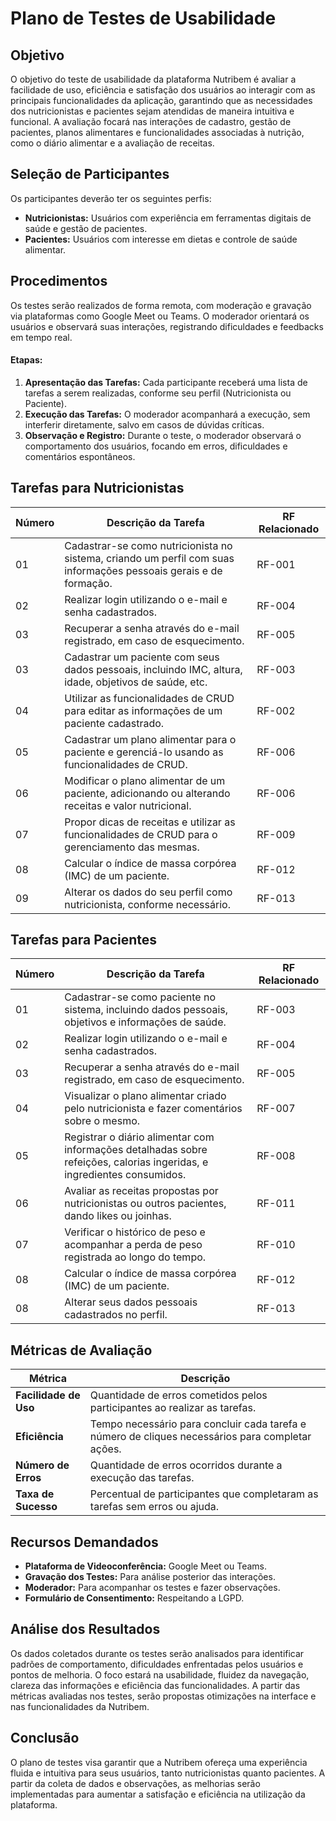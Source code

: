 # Plano de Testes de Usabilidade

## Objetivo

O objetivo do teste de usabilidade da plataforma Nutribem é avaliar a facilidade de uso, eficiência e satisfação dos usuários ao interagir com as principais funcionalidades da aplicação, garantindo que as necessidades dos nutricionistas e pacientes sejam atendidas de maneira intuitiva e funcional. A avaliação focará nas interações de cadastro, gestão de pacientes, planos alimentares e funcionalidades associadas à nutrição, como o diário alimentar e a avaliação de receitas.

## Seleção de Participantes

Os participantes deverão ter os seguintes perfis:

- **Nutricionistas:** Usuários com experiência em ferramentas digitais de saúde e gestão de pacientes.
- **Pacientes:** Usuários com interesse em dietas e controle de saúde alimentar.

## Procedimentos

Os testes serão realizados de forma remota, com moderação e gravação via plataformas como Google Meet ou Teams. O moderador orientará os usuários e observará suas interações, registrando dificuldades e feedbacks em tempo real.

#### **Etapas:**

1. **Apresentação das Tarefas:** Cada participante receberá uma lista de tarefas a serem realizadas, conforme seu perfil (Nutricionista ou Paciente).
2. **Execução das Tarefas:** O moderador acompanhará a execução, sem interferir diretamente, salvo em casos de dúvidas críticas.
3. **Observação e Registro:** Durante o teste, o moderador observará o comportamento dos usuários, focando em erros, dificuldades e comentários espontâneos.

## Tarefas para Nutricionistas

| Número | Descrição da Tarefa                                                                                                    | RF Relacionado |
|--------|----------------------------------------------------------------------------------------------------------------------  |----------------|
| 01     | Cadastrar-se como nutricionista no sistema, criando um perfil com suas informações pessoais gerais e de formação.      | RF-001         |
| 02     | Realizar login utilizando o e-mail e senha cadastrados.                                                                | RF-004         |
| 03     | Recuperar a senha através do e-mail registrado, em caso de esquecimento.                                               | RF-005         |
| 03     | Cadastrar um paciente com seus dados pessoais, incluindo IMC, altura, idade, objetivos de saúde, etc.                  | RF-003         |
| 04     | Utilizar as funcionalidades de CRUD para editar as informações de um paciente cadastrado.                              | RF-002         |
| 05     | Cadastrar um plano alimentar para o paciente e gerenciá-lo usando as funcionalidades de CRUD.                          | RF-006         |
| 06     | Modificar o plano alimentar de um paciente, adicionando ou alterando receitas e valor nutricional.                     | RF-006         |
| 07     | Propor dicas de receitas e utilizar as funcionalidades de CRUD para o gerenciamento das mesmas.                        | RF-009         |
| 08     | Calcular o índice de massa corpórea (IMC) de um paciente.                                                              | RF-012         |
| 09     | Alterar os dados do seu perfil como nutricionista, conforme necessário.                                                | RF-013         |

## Tarefas para Pacientes

| Número | Descrição da Tarefa                                                                                                    | RF Relacionado |
|--------|----------------------------------------------------------------------------------------------------------------------- |----------------|
| 01     | Cadastrar-se como paciente no sistema, incluindo dados pessoais, objetivos e informações de saúde.                     | RF-003         |
| 02     | Realizar login utilizando o e-mail e senha cadastrados.                                                                | RF-004         |
| 03     | Recuperar a senha através do e-mail registrado, em caso de esquecimento.                                               | RF-005         |
| 04     | Visualizar o plano alimentar criado pelo nutricionista e fazer comentários sobre o mesmo.                              | RF-007         |
| 05     | Registrar o diário alimentar com informações detalhadas sobre refeições, calorias ingeridas, e ingredientes consumidos.| RF-008         |
| 06     | Avaliar as receitas propostas por nutricionistas ou outros pacientes, dando likes ou joinhas.                          | RF-011         |
| 07     | Verificar o histórico de peso e acompanhar a perda de peso registrada ao longo do tempo.                               | RF-010         |
| 08     | Calcular o índice de massa corpórea (IMC) de um paciente.                                                              | RF-012         |
| 08     | Alterar seus dados pessoais cadastrados no perfil.                                                                     | RF-013         |

## Métricas de Avaliação

| Métrica                    | Descrição                                                                                                           |
|----------------------------|--------------------------------------------------------------------------------------------------                   |
| **Facilidade de Uso**      | Quantidade de erros cometidos pelos participantes ao realizar as tarefas.                                           |
| **Eficiência**             | Tempo necessário para concluir cada tarefa e número de cliques necessários para completar ações.                    |
| **Número de Erros**        | Quantidade de erros ocorridos durante a execução das tarefas.                                                       |
| **Taxa de Sucesso**        | Percentual de participantes que completaram as tarefas sem erros ou ajuda.                                          |

## Recursos Demandados

- **Plataforma de Videoconferência:** Google Meet ou Teams.
- **Gravação dos Testes:** Para análise posterior das interações.
- **Moderador:** Para acompanhar os testes e fazer observações.
- **Formulário de Consentimento:** Respeitando a LGPD.

## Análise dos Resultados

Os dados coletados durante os testes serão analisados para identificar padrões de comportamento, dificuldades enfrentadas pelos usuários e pontos de melhoria. O foco estará na usabilidade, fluidez da navegação, clareza das informações e eficiência das funcionalidades. A partir das métricas avaliadas nos testes, serão propostas otimizações na interface e nas funcionalidades da Nutribem.

## Conclusão

O plano de testes visa garantir que a Nutribem ofereça uma experiência fluida e intuitiva para seus usuários, tanto nutricionistas quanto pacientes. A partir da coleta de dados e observações, as melhorias serão implementadas para aumentar a satisfação e eficiência na utilização da plataforma.
